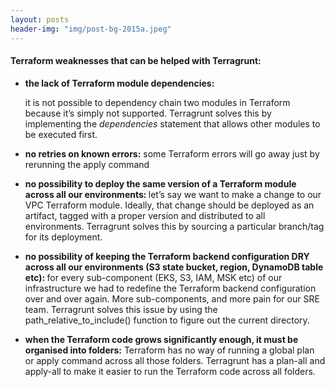 ```yaml
---
layout: posts
header-img: "img/post-bg-2015a.jpeg"
---
```



  <h4>Terraform weaknesses that can be helped with Terragrunt:</h4>

  * <strong>the lack of Terraform module dependencies:</strong>

    it is not possible to dependency chain two modules 
    in Terraform because it’s simply not supported. 
    Terragrunt solves this by implementing the 
    _dependencies_ statement that allows other 
    modules to be executed first.

  * <strong>no retries on known errors:</strong>
   some Terraform errors will go away just by rerunning the apply command

  * <strong>no possibility to deploy the same version of a 
    Terraform module across all our environments: </strong>
    let’s say we want to make a change to our VPC 
    Terraform module. Ideally, that change should be 
    deployed as an artifact, tagged with a proper 
    version and distributed to all environments. 
    Terragrunt solves this by sourcing a particular 
    branch/tag for its deployment.

  * <strong>no possibility of keeping the Terraform backend 
    configuration DRY across all our environments 
    (S3 state bucket, region, DynamoDB table etc): </strong>
    for every sub-component (EKS, S3, IAM, MSK etc) 
    of our infrastructure we had to redefine the 
    Terraform backend configuration over and over 
    again. More sub-components, and more pain for 
    our SRE team. Terragrunt solves this issue by 
    using the path_relative_to_include() function to figure out the current directory.
    
  * <strong>when the Terraform code grows significantly 
    enough, it must be organised into folders:</strong> 
    Terraform has no way of running a global 
    plan or apply command across all those folders. 
    Terragrunt has a plan-all and apply-all 
    to make it easier to run the Terraform code 
    across all folders.
 
